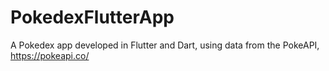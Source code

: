# PokedexFlutterApp
A Pokedex app developed in Flutter and Dart, using data from the PokeAPI, https://pokeapi.co/
